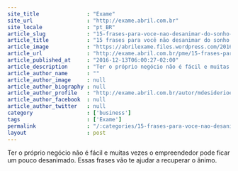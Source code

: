 ```yaml
---
site_title               : "Exame"
site_url                 : "http://exame.abril.com.br"
site_locale              : "pt_BR"
article_slug             : "15-frases-para-voce-nao-desanimar-do-sonho-de-empreender"
article_title            : "15 frases para você não desanimar do sonho de empreender"
article_image            : "https://abrilexame.files.wordpress.com/2016/12/thinkstockphotos-492221608.jpg?quality=70&strip=all&w=1024"
article_url              : "http://exame.abril.com.br/pme/15-frases-para-voce-nao-desanimar-do-sonho-de-empreender/"
article_published_at     : "2016-12-13T06:00:27-02:00"
article_description      : "Ter o próprio negócio não é fácil e muitas vezes o empreendedor pode ficar um pouco desanimado. Essas frases vão te ajudar a recuperar o ânimo."
article_author_name      : ""
article_author_image     : null
article_author_biography : null
article_author_profile   : "http://exame.abril.com.br/autor/mdesiderioexame/"
article_author_facebook  : null
article_author_twitter   : null
category                 : ['business']
tags                     : ['Exame']
permalink                : "/:categories/15-frases-para-voce-nao-desanimar-do-sonho-de-empreender/"
layout                   : post
---
```


Ter o próprio negócio não é fácil e muitas vezes o empreendedor pode ficar um pouco desanimado. Essas frases vão te ajudar a recuperar o ânimo.
